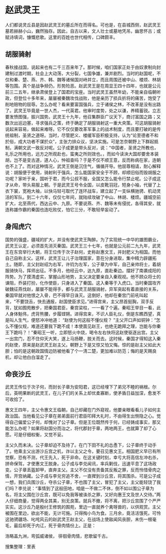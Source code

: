 # 赵武灵王

人们都说灵丘县是因赵武灵王的墓丘所在而得名。可也是，在县城西侧，赵武灵王墓若赫赫小山，巍然独存。因此，自古以来，文人壮士或墓地凭吊，幽思怀古；或赋诗填词，慷慨悲歌。这里的百姓也世代相传，口碑颇丰。

## 胡服骑射

春秋接战国，说起来也有二千三百来年了。那时候，咱们国家正处于由奴隶制向封建制过渡时期，社会上大动荡，大分裂，七国争雄，兼并剧烈。当时的赵国呢，不仅和秦、楚、燕、齐、韩、魏等诸候国对峙并立，而且周围还被中山、楼烦、林胡等包围。真个是战争频仍，形势险恶。赵武灵王是在周显王四十四年，也就是公元前三二五年，继承肃侯登上了国君的宝座。当时武灵王虽然年幼，不能亲自临朝听政，但登位十多年来，屡屡被秦魏攻伐战败，他是亲历了损兵折将的痛苦，饱受了削地赔物的屈辱。怎么办呢？看来要富国强兵，立于诸侯之林，不改革是没有出路了。武灵王毕竟是一世人杰，一代英君。他审时度势，处之以谦，养精蓄锐。立志要发愤图强，振兴国势。武灵王十九年，他召集群臣广议天下，商讨富国之路；又数次出巡边塞，寻求强兵之策，终于确定了胡服骑射这一重大央策。可这胡服骑射说起来容易，做起来难呀。它不仅仅要改革军事上的战术制度，而且要打破的是传统祖制，圣贤之道呀。当时，尽管肥义、楼缓军臣积极支持，认为“论至德者不和於俗，成大功者不谋於众”，主张力排众议，坚决实施。可是怎奈朝野上下群起抵制，满朝文武一致反对呢。公子成更是带头反对，说：“中国者，圣贤之所教也，礼乐之所用也，远方之所观赴也，蛮夷之所则效也。，而如今读泱大国却要舍本装胡，岂不是变古道，道人心，忡祖查吗？于是不仅不顺王意，反而称病在家，连朝也不上了。而对这种情况，武灵王倒是沉住气，循循开导。他屈尊相请，耐心解释说：胡服便于使用，骑射利于强兵，怎么能国家安全于不顾，却顺旧俗而毁胡服之功呢？家听于亲，国听于君，而今公叔不服，全国又怎么能令行禁止呢。公子成这才从命，带头易服上朝。于是武灵王号令全国，以皮靴羽冠，短身小袖，代替了上衣下裳，宽袍大袖，以快马轻弓取代了连环战车，建立起了一支纵横驰骋、机动灵活的军队。到二十六年，仅仅七年间，就陆续攻破了中山、林胡、楼烦。疆城空前扩大，北至燕代，西达云中、九原。不要说燕、齐、魏等未有侵扰，各得其安，就连称雄作霸的秦国也连吃败仗，怕它三分，不敢轻举妄动了。

## 身闯虎穴

国势的强盛，疆域的扩大，并没有使武灵王陶醉。为了实现统一中华的雄图霸业，武灵王认定，必须首先消灭秦国。武灵王三十七年，也就是公元前二九九年，武灵王在东宫举行大朝，将王位传于次子赵何，史称赵惠文王，并封肥义为相国。而他自己自称主父。这样，武灵王让儿子治理国家，意在分身进取，集中精力辟疆拓土。随即，主父封赵绍为右军，许钧为左军，公子章为中军，自己亲帅将士，着胡服骑快马，挥师出征。不多月，他经云中，达九原，直赴秦边。摆好了南袭成阳的阵势。为了摸清虚实，掌握山形地势，主父决定要亲自入秦观视。他不顾众将士的谏阻，乔装打扮，化作使臣，只身进入了秦国。这入秦等于入虎口。当时秦国攻齐破魏征燕伐赵，屡屡不能得手，都与武灵王胡服骑射，异军突起有着直接的关系，秦国早就对他恨之入骨，巴不得早日诛灭。这倒好，他却在秦宫门前吼叫起来，“不要饶舌，快去通报，赵国使臣求见。”进得宫来，主父昂首挺胸，双手反背，犹如囿苑散步，把秦国君臣，秦宫梁柱，一一看了个遍。秦昭王举目一看，此人身体魁伟，虎背熊腰，步履铿锵。进得宫来，不识人臣礼仪，倒是东瞧西望，真是叫人生气，便怒冲冲地道： “赵使为何这般不懂仪规？ ”主父开口声如铜钟：“怎么不懂仪规，难道还要我下跪不成！本使面见赵王，也绝无跪拜之理，岂能与你秦王下跪吗？！”秦昭王一听，立即怒火中烧，喝令左右快将这赵使驱逐出宫。主父一出宫门，忍不住仰天大笑，遂上马扬鞭，脱关而去。这时候，秦国才得知这入秦的赵使，原来是赵武灵王赵主父。朝野上下是又惊又怕又悔。惊的是赵主父如此大胆；怕的是这朝政国情边防被他看了个一清二楚，更加难以防范；悔的是天赐良机，却让他白白溜走了。

## 命丧沙丘

武灵王传位于次子何，而封长子章为安阳君，这已经埋下了弟兄不睦的祸根。尔后，英明果断的武灵王，在儿子们的关系上却优柔寡断，使矛盾日益加深，愈发不可收拾了。

惠文王四年，主父令惠文王临朝，自己却藏在门外窥视，他要亲眼看看儿子如何主政治国。当他看见公子章在弟弟面前行君臣叩拜大礼时，不由得生出恻隐之心。觉得自己偏爱公子何，却愧对了公子章。但是王位既然传于何，已经铸成事实，那又能怎么办呢？如果将赵国分而治之，将代郡封于章，两地两王，也就算了却了心愿。可是仔细权衡，又觉不妥。

主父久而未决。公子章却迫不及待了。在门下田不礼的怂恿下，公子章终于动手了。他乘主父出游沙丘宫之机，诈以主父之令，要召见惠文王。相国肥义早已有所觉察，恐有不测，代王先入，死于非命。在这关键时刻，幸亏大将高信左冲右杀，拼命保驾，才使惠文王脱身。公子成与李兑闻讯，率兵剿伐，迅速平息了这场政变。公子章丢盔卸甲，直奔主父。主父不仅没有责备其反叛之罪，反而怜惜骨肉之情，开宫纳藏。公子成与李兑穷追不舍，一直撵到沙丘宫，将其围杀。可是公子成一想，我们兵围沙丘，夺杀公子章，不也围了主父，冒犯了主父，主父能轻饶了我们吗？李兑说：“事情到了这般田地，咱是一不做二不休，倒不如以围公子章为名，将主父围在沙丘宫，既可以免我等被诛杀之罪，又好向惠王文及世人交待。”两人仔细商量，觉得两全其美，别无良策。就兵不撤，将不离，把沙丘宫围了个严严实实。这沙丘乃是殷纣王修筑的囿苑，里边一直就养个禽呀兽的，以供观赏。主父被围在里边，欲出不能，无计可施。只得掏小鸟为食。三月余，竟活活饿死。可怜这驰骋疆场、叱咤风云的赵武灵王赵主父，在战场上使敌闻风丧胆，未伤一根毫毛，最后却死于内讧，死于骨肉情份上。正是：

浩略盖九洲，弯弧威诸侯，
徘徊骨肉情，悲歌留千古。

搜集整理：里表